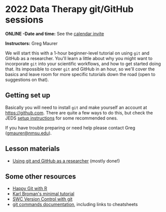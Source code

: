 # 2022 Data Therapy git/GitHub sessions

**ONLINE -Date and time:** See the [calendar invite](https://www.google.com/calendar/event?eid=YWlta3ZsZDUzbzdsM3VkbWVjN2ZwNDExbzBfMjAyMjA5MDhUMjEwMDAwWiBkczVtNnF0NTRsYm9xYm85Z3QxNDhzcjJjMEBn)

**Instructors:** Greg Maurer

We will start this with a 1-hour beginner-level tutorial on using `git` and GitHub as a researcher. You'll learn a little about why you might want to incorporate `git` into your scientific workflows, and how to get started doing that. Its impossible to cover `git` and GitHub in an hour, so we'll cover the basics and leave room for more specific tutorials down the road (open to suggestions on that).

## Getting set up

Basically you will need to install `git` and make yourself an account at <https://github.com>. There are quite a few ways to do this, but check the JEDS [setup instructions](../../html/setup) for some recommended ones.

If you have trouble preparing or need help please contact Greg (<gmaurer@nmsu.edu>).

## Lesson materials

* [Using git and GitHub as a researcher](../../html/git-and-github-for-research.html) (mostly done!)

## Some other resources

* [Happy Git with R](https://happygitwithr.com/)
* [Karl Broman's minimal tutorial](https://kbroman.org/github_tutorial/)
* [SWC Version Control with git](http://swcarpentry.github.io/git-novice)
* [git commands documentation](https://git-scm.com/docs), including links to cheatsheets
